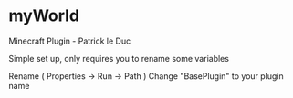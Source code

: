 myWorld
=======

Minecraft Plugin - Patrick le Duc

Simple set up, only requires you to rename some variables

Rename ( Properties -> Run -> Path ) Change "BasePlugin" to your plugin name
